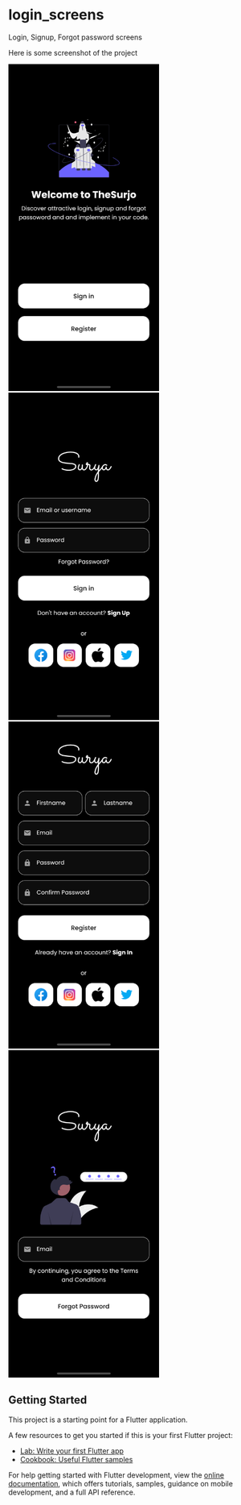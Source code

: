 # login_screens

Login, Signup, Forgot password screens

Here is some screenshot of the project
<div>
    <img src="/screenshots/home.png" width="300px"</img> 
    <img src="/screenshots/login.png" width="300px"</img> 
    <img src="/screenshots/register.png" width="300px"</img> 
    <img src="/screenshots/forgot-password.png" width="300px"</img> 
</div>

## Getting Started

This project is a starting point for a Flutter application.

A few resources to get you started if this is your first Flutter project:

- [Lab: Write your first Flutter app](https://docs.flutter.dev/get-started/codelab)
- [Cookbook: Useful Flutter samples](https://docs.flutter.dev/cookbook)

For help getting started with Flutter development, view the
[online documentation](https://docs.flutter.dev/), which offers tutorials,
samples, guidance on mobile development, and a full API reference.
